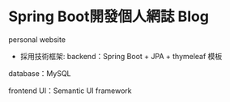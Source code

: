 # Spring Boot開發個人網誌 Blog
personal website

- 採用技術框架:
backend：Spring Boot + JPA + thymeleaf 模板

database：MySQL

frontend UI：Semantic UI framework
